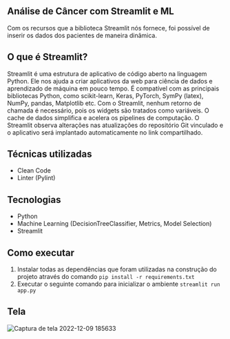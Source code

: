 ## Análise de Câncer com Streamlit e ML
Com os recursos que a biblioteca Streamlit nós fornece, foi possível de inserir os dados dos pacientes de maneira dinâmica. 

## O que é Streamlit?
Streamlit é uma estrutura de aplicativo de código aberto na linguagem Python. Ele nos ajuda a criar aplicativos da web para ciência de dados e aprendizado de máquina em pouco tempo. É compatível com as principais bibliotecas Python, como scikit-learn, Keras, PyTorch, SymPy (latex), NumPy, pandas, Matplotlib etc. Com o Streamlit, nenhum retorno de chamada é necessário, pois os widgets são tratados como variáveis. O cache de dados simplifica e acelera os pipelines de computação. O Streamlit observa alterações nas atualizações do repositório Git vinculado e o aplicativo será implantado automaticamente no link compartilhado.

## Técnicas utilizadas

 - Clean Code
 -  Linter (Pylint)

 ## Tecnologias
 

 - Python 
 - Machine Learning (DecisionTreeClassifier, Metrics, Model Selection) 
 - 
   Streamlit

 
## Como executar
 1. Instalar todas as dependências que foram utilizadas na construção do projeto através do comando `pip install -r requirements.txt`
 2. Executar o seguinte comando para inicializar o ambiente `streamlit run app.py`
 
## Tela
![Captura de tela 2022-12-09 185633](https://user-images.githubusercontent.com/62150074/206802323-bb00a8cc-c039-44dd-902b-cc2b5b41587c.png)
